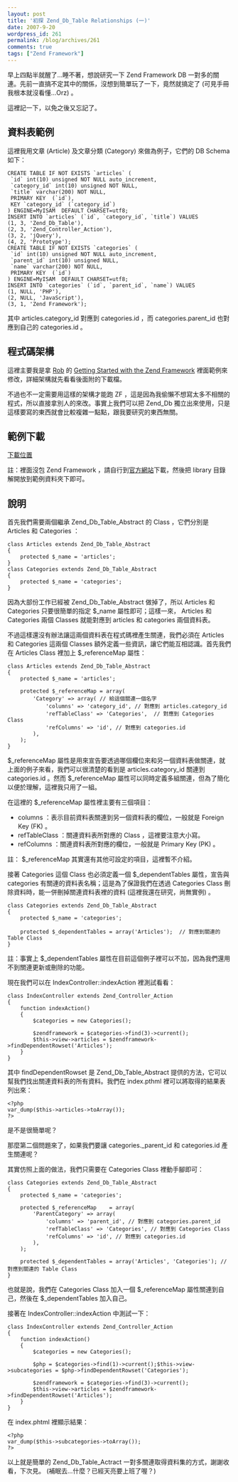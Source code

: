 ```yaml
---
layout: post
title: '初探 Zend_Db_Table Relationships (一)'
date: 2007-9-20
wordpress_id: 261
permalink: /blog/archives/261
comments: true
tags: ["Zend Framework"]
---
```


早上四點半就醒了...睡不著，想說研究一下 Zend Framework DB 一對多的關連。先前一直搞不定其中的關係，沒想到簡單玩了一下，竟然就搞定了 (可見手冊我根本就沒看懂...Orz) 。

這裡記一下，以免之後又忘記了。

<!--more-->

## 資料表範例

這裡我用文章 (Article) 及文章分類 (Category) 來做為例子，它們的 DB Schema 如下：

```
CREATE TABLE IF NOT EXISTS `articles` (
 `id` int(10) unsigned NOT NULL auto_increment,
 `category_id` int(10) unsigned NOT NULL,
 `title` varchar(200) NOT NULL,
 PRIMARY KEY  (`id`),
 KEY `category_id` (`category_id`)
) ENGINE=MyISAM  DEFAULT CHARSET=utf8;
INSERT INTO `articles` (`id`, `category_id`, `title`) VALUES
(1, 3, 'Zend_Db_Table'),
(2, 3, 'Zend_Controller_Action'),
(3, 2, 'jQuery'),
(4, 2, 'Prototype');
CREATE TABLE IF NOT EXISTS `categories` (
 `id` int(10) unsigned NOT NULL auto_increment,
 `parent_id` int(10) unsigned NULL,
 `name` varchar(200) NOT NULL,
 PRIMARY KEY  (`id`)
) ENGINE=MyISAM  DEFAULT CHARSET=utf8;
INSERT INTO `categories` (`id`, `parent_id`, `name`) VALUES
(1, NULL, 'PHP'),
(2, NULL, 'JavaScript'),
(3, 1, 'Zend Framework');

```

其中 articles.category_id 對應到 categories.id ，而 categories.parent_id 也對應到自己的 categories.id 。

## 程式碼架構

這裡主要我是拿 [Rob](http://akrabat.com/) 的 [Getting Started with the Zend Framework](http://akrabat.com/zend-framework-tutorial/) 裡面範例來修改，詳細架構就先看看後面附的下載檔。

不過也不一定需要用這樣的架構才能跑 ZF ，這是因為我偷懶不想寫太多不相關的程式，所以直接拿別人的來改。事實上我們可以把 Zend_Db 獨立出來使用，只是這樣要寫的東西就會比較複雜一點點，跟我要研究的東西無關。

## 範例下載

[下載位置](/resources/zf_table/example1.zip)

註：裡面沒包 Zend Framework ，請自行到[官方網站](http://framework.zend.com/)下載，然後把 library 目錄解開放到範例資料夾下即可。 

## 說明

首先我們需要兩個繼承 Zend_Db_Table_Abstract 的 Class ，它們分別是 Articles 和 Categories ：

```
class Articles extends Zend_Db_Table_Abstract
{
    protected $_name = 'articles';
}
class Categories extends Zend_Db_Table_Abstract
{
    protected $_name = 'categories';
}

```

因為大部份工作已經被 Zend_Db_Table_Abstract 做掉了，所以 Articles 和 Categories 只要很簡單的指定 $_name 屬性即可；這樣一來， Articles 和 Categories 兩個 Classes 就能對應到 articles 和 categories 兩個資料表。

不過這樣還沒有辦法讓這兩個資料表在程式碼裡產生關連，我們必須在  Articles 和 Categories 這兩個 Classes 額外定義一些資訊，讓它們能互相認識。首先我們在 Articles Class 裡加上 $_referenceMap 屬性：

```
class Articles extends Zend_Db_Table_Abstract
{
    protected $_name = 'articles';

    protected $_referenceMap = array(
        'Category' => array( // 給這個關連一個名字
            'columns' => 'category_id', // 對應到 articles.category_id
            'refTableClass' => 'Categories',  // 對應到 Categories Class
            'refColumns' => 'id', // 對應到 categories.id
        ),
    );
}

```

$_referenceMap 屬性是用來宣告要透過哪個欄位來和另一個資料表做關連，就上面的例子來看，我們可以很清楚的看到是 articles.category_id 關連到 categories.id 。然而 $_referenceMap 屬性可以同時定義多組關連，但為了簡化以便於理解，這裡我只用了一組。

在這裡的 $_referenceMap 屬性裡主要有三個項目：

* columns ：表示目前資料表關連到另一個資料表的欄位，一般就是 Foreign Key (FK) 。
* refTableClass ：關連資料表所對應的 Class ，這裡要注意大小寫。
* refColumns ：關連資料表所對應的欄位，一般就是 Primary Key (PK) 。


註： $_referenceMap 其實還有其他可設定的項目，這裡暫不介紹。 

接著 Categories 這個 Class 也必須定義一個 $_dependentTables 屬性，宣告與 categories 有關連的資料表名稱；這是為了保證我們在透過 Categories Class 刪除資料時，能一併刪掉關連資料表裡的資料 (這裡我還在研究，尚無實例) 。

```
class Categories extends Zend_Db_Table_Abstract
{
    protected $_name = 'categories';

    protected $_dependentTables = array('Articles');  // 對應到關連的 Table Class
}

```

註：事實上 $_dependentTables 屬性在目前這個例子裡可以不加，因為我們還用不到關連更新或刪除的功能。 

現在我們可以在 IndexController::indexAction 裡測試看看：

```
class IndexController extends Zend_Controller_Action
{
    function indexAction()
    {
        $categories = new Categories();

        $zendframework = $categories->find(3)->current();
        $this->view->articles = $zendframework->findDependentRowset('Articles');
    }
}

```

其中 findDependentRowset 是 Zend_Db_Table_Abstract 提供的方法，它可以幫我們找出關連資料表的所有資料。我們在 index.pthml 裡可以將取得的結果表列出來： 

```
<?php
var_dump($this->articles->toArray());
?>

```

是不是很簡單呢？

那麼第二個問題來了，如果我們要讓 categories._parent_id 和 categories.id 產生關連呢？

其實仿照上面的做法，我們只需要在 Categories Class 裡動手腳即可：

```
class Categories extends Zend_Db_Table_Abstract
{
    protected $_name = 'categories';

    protected $_referenceMap    = array(
        'ParentCategory' => array(
            'columns' => 'parent_id', // 對應到 categories.parent_id
            'refTableClass' => 'Categories', // 對應到 Categories Class
            'refColumns' => 'id', // 對應到 categories.id
        ),
    );

    protected $_dependentTables = array('Articles', 'Categories'); // 對應到關連的 Table Class
}

```

也就是說，我們在 Categories Class 加入一個 $_referenceMap 屬性關連到自己，然後在  $_dependentTables 加入自己。 

接著在 IndexController::indexAction 中測試一下：

```
class IndexController extends Zend_Controller_Action
{
    function indexAction()
    {
        $categories = new Categories();

        $php = $categories->find(1)->current();$this->view->subcategories = $php->findDependentRowset('Categories');

        $zendframework = $categories->find(3)->current();
        $this->view->articles = $zendframework->findDependentRowset('Articles');
    }
}

```

在 index.phtml 裡顯示結果：

```
<?php
var_dump($this->subcategories->toArray());
?>

```

以上就是簡單的 Zend_Db_Table_Actract 一對多關連取得資料集的方式，謝謝收看，下次見。 (補眠去...什麼？已經天亮要上班了喔？) 
